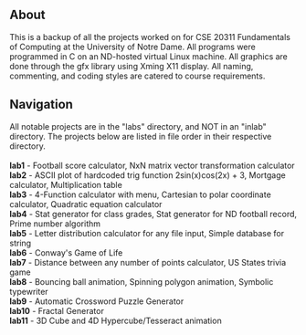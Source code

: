 ## About
This is a backup of all the projects worked on for CSE 20311 Fundamentals of Computing at the University of Notre Dame. 
All programs were programmed in C on an ND-hosted virtual Linux machine. All graphics are done through the gfx library using Xming X11 display.
All naming, commenting, and coding styles are catered to course requirements.

## Navigation
All notable projects are in the "labs" directory, and NOT in an "inlab" directory. The projects below are listed in file order in their respective directory. </br></br>
**lab1** - Football score calculator, NxN matrix vector transformation calculator </br>
**lab2** - ASCII plot of hardcoded trig function 2sin(x)cos(2x) + 3, Mortgage calculator, Multiplication table </br>
**lab3** - 4-Function calculator with menu, Cartesian to polar coordinate calculator, Quadratic equation calculator </br>
**lab4** - Stat generator for class grades, Stat generator for ND football record, Prime number algorithm </br>
**lab5** - Letter distribution calculator for any file input, Simple database for string </br>
**lab6** - Conway's Game of Life </br>
**lab7** - Distance between any number of points calculator, US States trivia game </br>
**lab8** - Bouncing ball animation, Spinning polygon animation, Symbolic typewriter </br>
**lab9** - Automatic Crossword Puzzle Generator </br>
**lab10** - Fractal Generator </br>
**lab11** - 3D Cube and 4D Hypercube/Tesseract animation
